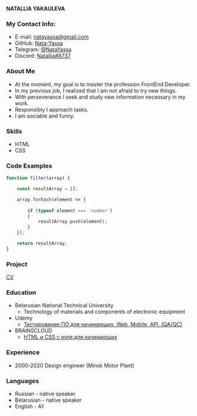 **NATALLIA YAKAULEVA**

### My Contact Info:
* E-mail: natayassa@gmail.com
* GitHub: [Nata-Yassa](https://github.com/Nata-Yassa/)
* Telegram: [@NataYassa](https://tlgg.ru/@NataYassa)
* Discord: [Natallia#8737](https://discord.gg/Natallia#8737)

### About Me
* At the moment, my goal is to master the profession FrontEnd Developer. 
* In my previous job, I realized that I am not afraid to try new things. 
* With perseverance I seek and study new information necessary in my work. 
* Responsibly I approach tasks. 
* I am sociable and funny.

### Skills
* HTML
* CSS

### Code Examples
```javascript
function filter(array) {

    const resultArray = [];

    array.forEach(element => {
        
        if (typeof element === 'number')
        {
            resultArray.push(element);
        }
    });

    return resultArray;
}
```
### Project
[CV](https://Nata-Yassa.github.io/rsschool-cv/cv)

### Education
* Belarusian National Technical University
    * Technology of materials and components of electronic equipment
* Udemy
    * [Тестирование ПО для начинающих. Web, Mobile, API. (QA/QC)](https://www.udemy.com/course/software-manual-testing-web-mobile-api/)
* BRAINSCLOUD
    * [HTML и CSS с нуля для начинающих](https://brainscloud.ru/landing/html-css)

### Experience
* 2000-2020 Design engineer (Minsk Motor Plant)

### Languages
* Russian - native speaker
* Belarusian - native speaker
* English - A1